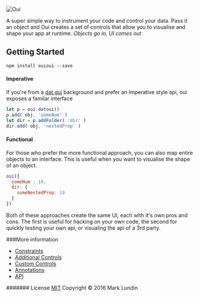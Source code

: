 ![Oui](http://i.imgur.com/GCqgzWw.png)

A super simple way to instrument your code and control your data. Pass it an object and Oui creates a set of controls that allow you to visualise and shape your app at runtime. _Objects go in, UI comes out_

## Getting Started

```
npm install ouioui --save
```

#### Imperative

If you're from a [dat.gui](https://github.com/dataarts/dat.gui) background and prefer an imperative style api, oui exposes a familar interface

```javascript
let p = oui.datoui()
p.add( obj, 'someNum' )
let dir = p.addFolder( 'dir' )
dir.add( obj, 'nestedProp' )
```

#### Functional

For those who prefer the more functional approach, you can also map entire objects to an interface. This is useful when you want to visualise the shape of an object.

```javascript
oui({
  someNum : 10,
  dir: {
    someNestedProp: 10  
  }
})
```

Both of these approaches create the same UI, each with it's own pros and cons. The first is useful for hacking on your own code, the second for quickly testing your own api, or visualing the api of a 3rd party.

###More information

- [Constraints](/docs/constraints.md)
- [Additional Controls](/docs/additional-controls.md)
- [Custom Controls](/docs/custom-controls.md)
- [Annotations](/docs/annotations.md)
- [API](/docs/api.md)


####### License
[MIT](./LICENSE.md)
Copyright © 2016 Mark Lundin
